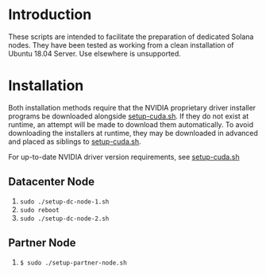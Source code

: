 # Introduction

These scripts are intended to facilitate the preparation of dedicated Solana
nodes.  They have been tested as working from a clean installation of Ubuntu
18.04 Server.  Use elsewhere is unsupported.

# Installation

Both installation methods require that the NVIDIA proprietary driver installer
programs be downloaded alongside [setup-cuda.sh](./setup-cuda.sh). If they do
not exist at runtime, an attempt will be made to download them automatically. To
avoid downloading the installers at runtime, they may be downloaded in advanced
and placed as siblings to [setup-cuda.sh](./setup-cuda.sh).

For up-to-date NVIDIA driver version requirements, see [setup-cuda.sh](./setup-cuda.sh)

## Datacenter Node

1) `sudo ./setup-dc-node-1.sh`
2) `sudo reboot`
3) `sudo ./setup-dc-node-2.sh`

## Partner Node

1) `$ sudo ./setup-partner-node.sh`
